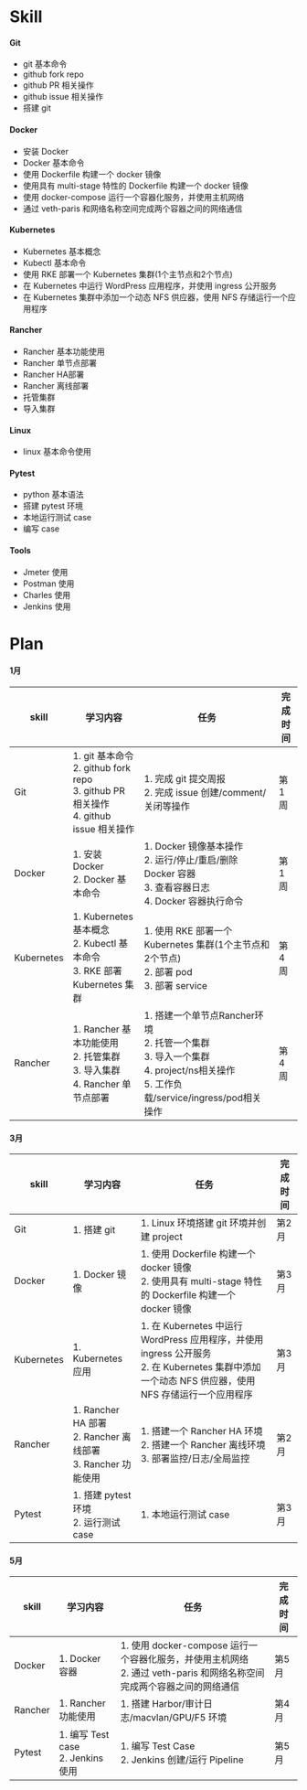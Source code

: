 # Skill

#### Git
- git 基本命令
- github fork repo
- github PR 相关操作
- github issue 相关操作
- 搭建 git
  
#### Docker
- 安装 Docker
- Docker 基本命令
- 使用 Dockerfile 构建一个 docker 镜像
- 使用具有 multi-stage 特性的 Dockerfile 构建一个 docker 镜像
- 使用 docker-compose 运行一个容器化服务，并使用主机网络
- 通过 veth-paris 和网络名称空间完成两个容器之间的网络通信

#### Kubernetes

- Kubernetes 基本概念
- Kubectl 基本命令
- 使用 RKE 部署一个 Kubernetes 集群(1个主节点和2个节点)
- 在 Kubernetes 中运行 WordPress 应用程序，并使用 ingress 公开服务
- 在 Kubernetes 集群中添加一个动态 NFS 供应器，使用 NFS 存储运行一个应用程序

#### Rancher
- Rancher 基本功能使用
- Rancher 单节点部署
- Rancher HA部署
- Rancher 离线部署
- 托管集群
- 导入集群

#### Linux 
- linux 基本命令使用

#### Pytest
- python 基本语法
- 搭建 pytest 环境
- 本地运行测试 case
- 编写 case

#### Tools
- Jmeter 使用
- Postman 使用
- Charles 使用
- Jenkins 使用

# Plan
#### 1月
skill | 学习内容 | 任务 | 完成时间
-- | -- | -- | -- 
Git | 1. git 基本命令 </br> 2. github fork repo </br> 3. github PR 相关操作 </br> 4. github issue 相关操作 | 1. 完成 git 提交周报 </br>2. 完成 issue 创建/comment/关闭等操作 | 第1周
Docker | 1. 安装 Docker </br> 2. Docker 基本命令 | 1. Docker 镜像基本操作 </br> 2. 运行/停止/重启/删除 Docker 容器 </br> 3. 查看容器日志 </br> 4. Docker 容器执行命令 | 第1周
Kubernetes | 1. Kubernetes 基本概念 </br> 2. Kubectl 基本命令 </br> 3. RKE 部署 Kubernetes 集群| 1. 使用 RKE 部署一个 Kubernetes 集群(1个主节点和2个节点) </br> 2. 部署 pod </br> 3. 部署 service | 第4周
Rancher | 1. Rancher 基本功能使用 </br> 2. 托管集群 </br> 3. 导入集群 </br> 4. Rancher 单节点部署| 1. 搭建一个单节点Rancher环境 </br> 2. 托管一个集群 </br> 3. 导入一个集群 </br> 4. project/ns相关操作 </br> 5. 工作负载/service/ingress/pod相关操作 | 第4周

#### 3月
skill | 学习内容 | 任务 | 完成时间
-- | -- | -- | --
Git | 1. 搭建 git | 1. Linux 环境搭建 git 环境并创建 project | 第2月
Docker | 1. Docker 镜像 | 1. 使用 Dockerfile 构建一个 docker 镜像 </br> 2. 使用具有 multi-stage 特性的 Dockerfile 构建一个 docker 镜像 | 第3月
Kubernetes | 1. Kubernetes 应用 | 1. 在 Kubernetes 中运行 WordPress 应用程序，并使用 ingress 公开服务 </br> 2. 在 Kubernetes 集群中添加一个动态 NFS 供应器，使用 NFS 存储运行一个应用程序 | 第3月
Rancher | 1. Rancher HA 部署 </br> 2. Rancher 离线部署 </br> 3. Rancher 功能使用| 1. 搭建一个 Rancher HA 环境 </br> 2. 搭建一个 Rancher 离线环境 </br> 3. 部署监控/日志/全局监控 | 第2月
Pytest | 1. 搭建 pytest 环境 </br> 2. 运行测试 case | 1. 本地运行测试 case | 第3月

#### 5月
skill | 学习内容 | 任务 | 完成时间
-- | -- | -- | --
Docker | 1. Docker 容器 | 1. 使用 docker-compose 运行一个容器化服务，并使用主机网络 </br> 2. 通过 veth-paris 和网络名称空间完成两个容器之间的网络通信 | 第5月
Rancher | 1. Rancher 功能使用 | 1. 搭建 Harbor/审计日志/macvlan/GPU/F5 环境 | 第4月
Pytest | 1. 编写 Test case </br> 2. Jenkins 使用 | 1. 编写 Test Case </br> 2. Jenkins 创建/运行 Pipeline | 第5月
